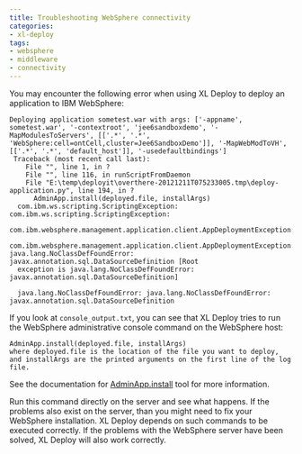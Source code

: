 ```yaml
---
title: Troubleshooting WebSphere connectivity
categories:
- xl-deploy
tags:
- websphere
- middleware
- connectivity
---
```


You may encounter the following error when using XL Deploy to deploy an application to IBM WebSphere:

    Deploying application sometest.war with args: ['-appname', sometest.war', '-contextroot', 'jee6sandboxdemo', '-MapModulesToServers', [['.*', '.*', 'WebSphere:cell=ontCell,cluster=Jee6SandboxDemo']], '-MapWebModToVH', [['.*', '.*', 'default_host']], '-usedefaultbindings']
     Traceback (most recent call last):
        File "", line 1, in ?
        File "", line 116, in runScriptFromDaemon
        File "E:\temp\deployit\overthere-20121211T075233005.tmp\deploy-application.py", line 194, in ?
          AdminApp.install(deployed.file, installArgs)
      com.ibm.ws.scripting.ScriptingException: com.ibm.ws.scripting.ScriptingException:            
       com.ibm.websphere.management.application.client.AppDeploymentException:      
      com.ibm.websphere.management.application.client.AppDeploymentException: java.lang.NoClassDefFoundError: javax.annotation.sql.DataSourceDefinition [Root      
      exception is java.lang.NoClassDefFoundError: javax.annotation.sql.DataSourceDefinition]
      
      java.lang.NoClassDefFoundError: java.lang.NoClassDefFoundError: javax.annotation.sql.DataSourceDefinition

If you look at `console_output.txt`, you can see that XL Deploy tries to run the WebSphere administrative console command on the WebSphere host:

    AdminApp.install(deployed.file, installArgs)
    where deployed.file is the location of the file you want to deploy, and installArgs are the printed arguments on the first line of the log file.

See the documentation for [AdminApp.install](http://www-01.ibm.com/support/knowledgecenter/SS7JFU_6.1.0/com.ibm.websphere.express.doc/info/exp/ae/txml_callappinstall.html) tool for more information.

Run this command directly on the server and see what happens. If the problems also exist on the server, than you might need to fix your WebSphere installation. XL Deploy depends on such commands to be executed correctly. If the problems with the WebSphere server have been solved, XL Deploy will also work correctly.
